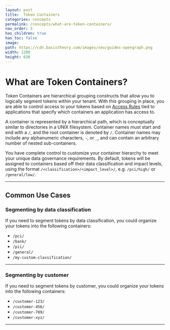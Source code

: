 ```yaml
---
layout: post
title:  Token Containers
categories: concepts
permalink: /concepts/what-are-token-containers/
nav_order: 3
has_children: true
has_toc: false
image:
path: https://cdn.basistheory.com/images/seo/guides-opengraph.png
width: 1200
height: 630
---
```


# What are Token Containers?

Token Containers are hierarchical grouping constructs that allow you to logically segment tokens within your tenant. With
this grouping in place, you are able to control access to your tokens based on [Access Rules](https://developers.basistheory.com/concepts/access-controls/) 
tied to applications that specify which containers an application has access to. 

A container is represented by a hierarchical path, which is conceptually similar to directories in a UNIX filesystem.
Container names must start and end with a `/`, and the root container is denoted by `/`. Container names may include any 
alphanumeric characters, `-`, or `_`, and can contain an arbitrary number of nested sub-containers.

You have complete control to customize your container hierarchy to meet your unique data governance requirements. By default,
tokens will be assigned to containers based off their data classification and impact levels, using the format 
`/<classification>/<impact_level>/`, e.g. `/pci/high/` or `/general/low/`.

---

## Common Use Cases

### Segmenting by data classification

If you need to segment tokens by data classification, you could organize your tokens into the following containers:

- `/pci/`
- `/bank/`
- `/pii/`
- `/general/`
- `/my-custom-classification/`

---

### Segmenting by customer

If you need to segment tokens by customer, you could organize your tokens into the following containers:

- `/customer-123/`
- `/customer-456/`
- `/customer-789/`
- `/customer-xyz/`

---